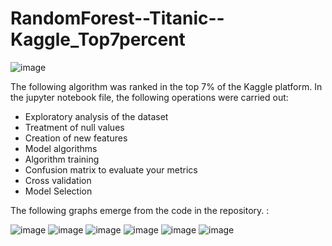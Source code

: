 # RandomForest--Titanic--Kaggle_Top7percent
![image](https://user-images.githubusercontent.com/65466700/178567796-0092c192-0be2-497d-b5bb-af48a02aa810.png)

The following algorithm was ranked in the top 7% of the Kaggle platform. In the jupyter notebook file, the following operations were carried out:



- Exploratory analysis of the dataset
- Treatment of null values
- Creation of new features
- Model algorithms
- Algorithm training
- Confusion matrix to evaluate your metrics
- Cross validation
- Model Selection

The following graphs emerge from the code in the repository. :


![image](https://user-images.githubusercontent.com/65466700/178566725-d9296475-7117-42c2-af14-a30e94eec5c1.png)
![image](https://user-images.githubusercontent.com/65466700/178566382-5ca60b6f-1d73-405c-92c6-4de34c600cf9.png)
![image](https://user-images.githubusercontent.com/65466700/178566409-eab65dc4-2994-488b-a822-3df9bcad9b0f.png)
![image](https://user-images.githubusercontent.com/65466700/178566450-c955b28a-9b2e-4888-b13d-23122d3bd9d4.png)
![image](https://user-images.githubusercontent.com/65466700/178566494-3aba86cb-1f1f-41b4-a688-bf88814f553e.png)
![image](https://user-images.githubusercontent.com/65466700/178566521-612b17dc-ac68-4ede-ac93-e9660d962bb5.png)
